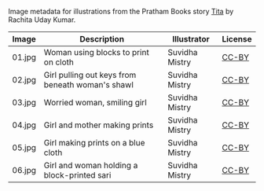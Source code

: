 Image metadata for illustrations from the Pratham Books story [Tita](https://storyweaver.org.in/stories/2632-tita) by Rachita Uday Kumar.

Image | Description | Illustrator | License
----- | ----------- | ----------- | -------
01.jpg | Woman using blocks to print on cloth | Suvidha Mistry | [CC-BY](https://creativecommons.org/licenses/by/4.0/)
02.jpg | Girl pulling out keys from beneath woman's shawl | Suvidha Mistry | [CC-BY](https://creativecommons.org/licenses/by/4.0/)
03.jpg | Worried woman, smiling girl | Suvidha Mistry | [CC-BY](https://creativecommons.org/licenses/by/4.0/)
04.jpg | Girl and mother making prints | Suvidha Mistry | [CC-BY](https://creativecommons.org/licenses/by/4.0/)
05.jpg | Girl making prints on a blue cloth | Suvidha Mistry | [CC-BY](https://creativecommons.org/licenses/by/4.0/)
06.jpg | Girl and woman holding a block-printed sari  | Suvidha Mistry | [CC-BY](https://creativecommons.org/licenses/by/4.0/)
